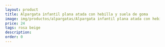 ```yaml
---
layout: product
title: Alpargata infantil plana atada con hebilla y suela de goma 
image: img/productos/alpargatas/Alpargata infantil plana atada con hebilla y suela de goma =24 =rosa beige.webp
price: 24 
tags: rosa beige
description: 
order: 0
---
```

